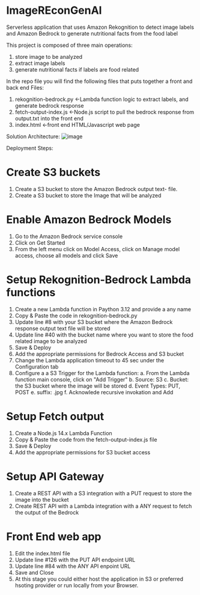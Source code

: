 # ImageREconGenAI
Serverless application that uses Amazon Rekognition to detect image labels and Amazon Bedrock to generate  nutritional facts from the food label


This project is composed of three main operations: 
  1. store image to be analyzed
  2. extract image labels
  3. generate nutritional facts if labels are food related

In the repo file you will find the following files that puts together a front and back end
Files: 
  1. rekognition-bedrock.py <-Lambda function logic to extract labels, and generate bedrock response
  2. fetch-output-index.js <-Node.js script to pull the bedrock response from output.txt into the front end
  3. index.html <-front end HTML/Javascript web page

Solution Architecture:
![image](https://github.com/Mlyrics/nutrition-ai/assets/150750290/fd4e9b84-f123-4108-aa3a-362adc3ac925)

Deployment Steps: 
# Create S3 buckets
1. Create a S3 bucket to store the Amazon Bedrock output text- file. 
2. Create a S3 bucket to store the Image that will be analyzed

# Enable Amazon Bedrock Models
1. Go to the Amazon Bedrock service console
2. Click on Get Started
3. From the left menu click on Model Access, click on Manage model access, choose all models and click Save

# Setup Rekognition-Bedrock Lambda functions
1. Create a new Lambda function in Paython 3.12 and provide a any name
2. Copy & Paste the code in rekognition-bedrock.py
3. Update line #8 with your S3 bucket where the Amazon Bedrock response output text file will be stored
4. Update line #40 with the bucket name where you want to store the food related image to be analyzed
5. Save & Deploy
6. Add the appropriate permissions for Bedrock Access and S3 bucket
7. Change the Lambda application timeout to 45 sec under the Configuration tab
8. Configure a a S3 Trigger for the Lambda function:
   a. From the Lambda function main console, click on "Add Trigger"
   b. Source: S3
   c. Bucket: the S3 bucket where the image will be stored
   d. Event Types: PUT, POST
   e. suffix: .jpg
   f. Acknowlede recursive invokation and Add

# Setup Fetch output
1. Create a Node.js 14.x Lambda Function
2. Copy & Paste the code from the fetch-output-index.js file
3. Save & Deploy
4. Add the appropriate permissions for S3 bucket access

# Setup API Gateway
1. Create a REST API with a S3 integration with a PUT request to store the image into the bucket
2. Create  REST API with a Lambda integration with a ANY request to fetch the output of the Bedrock

# Front End web app
1. Edit the index.html file
2. Update line #126 with the PUT API endpoint URL
3. Update line #84 with the ANY API enpoint URL
4. Save and Close
5. At this stage you could either host the application in S3 or preferred hsoting provider or run locally from your Browser. 
